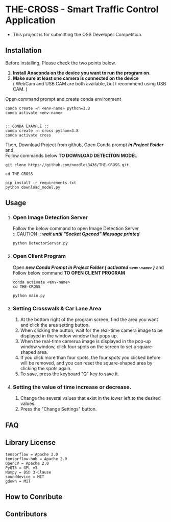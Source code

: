 # THE-CROSS - Smart Traffic Control Application

- This project is for submitting the OSS Developer Competition.

Installation
-----------------------

Before installing, Please check the two points below.   
1. **Install Anaconda on the device you want to run the program on.**   
2. **Make sure at least one camera is connected on the device**   
( WebCam and USB CAM are both available, but I recommend using USB CAM. )   

   
Open command prompt and create conda environment
```
conda create -n <env-name> python=3.8
conda activate <env-name>


:: CONDA EXAMPLE ::
conda create -n cross python=3.8
conda activate cross
```

Then, Download Project from github, Open Conda prompt ***in Project Folder*** and   
Follow commands below **TO DOWNLOAD DETECITON MODEL**
```
git clone https://github.com/noodles8436/THE-CROSS.git

cd THE-CROSS

pip install -r requirements.txt
python download_model.py
```

Usage
-----------------------

 1. ### Open Image Detection Server   
    Follow the below command to open Image Detection Server   
    :: CAUTION :: ***wait until "Socket Opened" Message printed***
    ```
    python DetectorServer.py
    ```
 2. ### Open Client Program
    Open ***new Conda Prompt in Project Folder ( activated `<env-name>` )*** and Follow below command **TO OPEN CLIENT PROGRAM**
    ```
    conda activate <env-name>
    cd THE-CROSS
    
    python main.py
    ```
   
3. ### Setting Crosswalk & Car Lane Area
   1. At the bottom right of the program screen, find the area you want and click the area setting button.
   2. When clicking the button, wait for the real-time camera image to be displayed in the window window that pops up.
   3. When the real-time camerua image is displayed in the pop-up window window, click four spots on the screen to set a square-shaped area.
   4. If you click more than four spots, the four spots you clicked before will be removed, and you can reset the square-shaped area by clicking the spots again.
   5. To save, press the keyboard "Q" key to save it.

4. ### Setting the value of time increase or decrease.
   1. Change the several values that exist in the lower left to the desired values. 
   2. Press the "Change Settings" button.

FAQ
----------------------

Library License
----------------------
```
tensorflow = Apache 2.0   
tensorflow-hub = Apache 2.0   
OpenCV = Apache 2.0   
PyQT5 = GPL v3   
Numpy = BSD 3-Clause   
sounddevice = MIT   
gdown = MIT   
```

How to Conribute
----------------------

Contributors
----------------------
